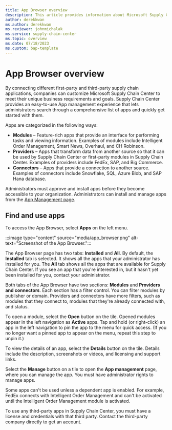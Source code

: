 ```yaml
---
title: App Browser overview
description: This article provides information about Microsoft Supply Chain Center's App Browser.
author: derekkwan
ms.author: derekkwan
ms.reviewer: johnmichalak
ms.service: supply-chain-center
ms.topic: overview
ms.date: 07/18/2023
ms.custom: bap-template
---
```


# App Browser overview

By connecting different first-party and third-party supply chain applications, companies can customize Microsoft Supply Chain Center to meet their unique business requirements and goals. Supply Chain Center provides an easy-to-use App management experience that lets administrators search through a comprehensive list of apps and quickly get started with them.

Apps are categorized in the following ways:

- **Modules** – Feature-rich apps that provide an interface for performing tasks and viewing information. Examples of modules include Intelligent Order Management, Smart News, Overhaul, and CH Robinson.
- **Providers** – Apps that transform data from another source so that it can be used by Supply Chain Center or first-party modules in Supply Chain Center. Examples of providers include FedEx, SAP, and Big Commerce.
- **Connectors** – Apps that provide a connection to another source. Examples of connectors include Snowflake, SQL, Azure Blob, and SAP Hana database.

Administrators must approve and install apps before they become accessible to your organization. Administrators can install and manage apps from the [App Management page](../administer/appmanagement.md).

## Find and use apps

To access the App Browser, select **Apps** on the left menu.

:::image type="content" source="media/app_browser.png" alt-text="Screenshot of the App Browser.":::

The App Browser page has two tabs: **Installed** and **All**. By default, the **Installed** tab is selected. It shows all the apps that your administrator has installed for you. The **All** tab shows all the apps that are available for Supply Chain Center. If you see an app that you're interested in, but it hasn't yet been installed for you, contact your administrator.

Both tabs of the App Browser have two sections: **Modules** and **Providers and connectors**. Each section has a filter control. You can filter modules by publisher or domain. Providers and connectors have more filters, such as modules that they connect to, modules that they're already connected with, and status.

To open a module, select the **Open** button on the tile. Opened modules appear in the left navigation as **Active** apps. Tap and hold (or right-click) an app in the left navigation to pin the app to the menu for quick access. (If you no longer want a pinned app to appear on the menu, repeat this step to unpin it.)

To view the details of an app, select the **Details** button on the tile. Details include the description, screenshots or videos, and licensing and support links.

Select the **Manage** button on a tile to open the **App management** page, where you can manage the app. You must have administrator rights to manage apps.

Some apps can't be used unless a dependent app is enabled. For example, FedEx connects with Intelligent Order Management and can't be activated until the Intelligent Order Management module is activated.

To use any third-party apps in Supply Chain Center, you must have a license and credentials with that third party. Contact the third-party company directly to get an account.
